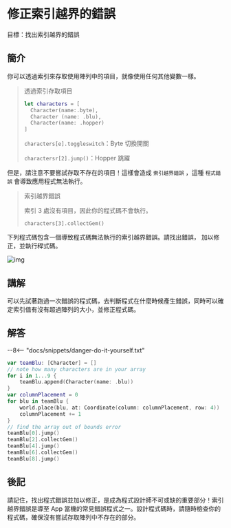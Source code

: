 # 修正索引越界的錯誤

目標：找出索引越界的錯誤

## 簡介

你可以透過索引來存取使用陣列中的項目，就像使用任何其他變數一樣。

> 透過索引存取項目
>```swift line
> let characters = [
>   Character(name:.byte),
>   Character (name: .blu),
>   Character(name: .hopper)
> ]
>```
>
> `characters[e].toggleswitch`：Byte 切換開關
>
> `charactersr[2].jump()`：Hopper 跳躍

但是，請注意不要嘗試存取不存在的項目！這樣會造成 `索引越界錯誤` ，這種 `程式錯誤` 會導致應用程式無法執行。

> 索引越界錯誤
>
> 索引 3 處沒有項目，因此你的程式碼不會執行。
>
> `characters[3].collectGem()`

下列程式碼包含一個導致程式碼無法執行的索引越界錯誤。請找出錯誤，
加以修正，並執行稈式碼。

![img](https://imagedelivery.net/cdkaXPuFls5qlrh3GM4hfA/7bbbf70f-6746-4ab0-8103-321f5f862e00/public)

## 講解

可以先試著跑過一次錯誤的程式碼，去判斷程式在什麼時候產生錯誤，同時可以確定索引值有沒有超過陣列的大小，並修正程式碼。

## 解答

--8<-- "docs/snippets/danger-do-it-yourself.txt"

```swift linenums="1"
var teamBlu: [Character] = []
// note how many characters are in your array
for i in 1...9 {
    teamBlu.append(Character(name: .blu))
}
var columnPlacement = 0
for blu in teamBlu {
    world.place(blu, at: Coordinate(column: columnPlacement, row: 4))
    columnPlacement += 1
}
// find the array out of bounds error
teamBlu[0].jump()
teamBlu[2].collectGem()
teamBlu[4].jump()
teamBlu[6].collectGem()
teamBlu[8].jump()
```

## 後記

請記住，找出程式錯誤並加以修正，是成為程式設計師不可或缺的重要部分！索引越界錯誤是導至 App 當機的常見錯誤程式之一。設計程式碼時，請隨時檢查你的程式碼，確保沒有嘗試存取陣列中不存在的部分。